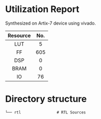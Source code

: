 # Utilization Report
Synthesized on Artix-7 device using vivado.

|Resource| No.|
|:---:|:---:|
|LUT|5|
|FF|605|
|DSP|0|
|BRAM|0|
|IO|76|

# Directory structure

    └── rtl                # RTL Sources
